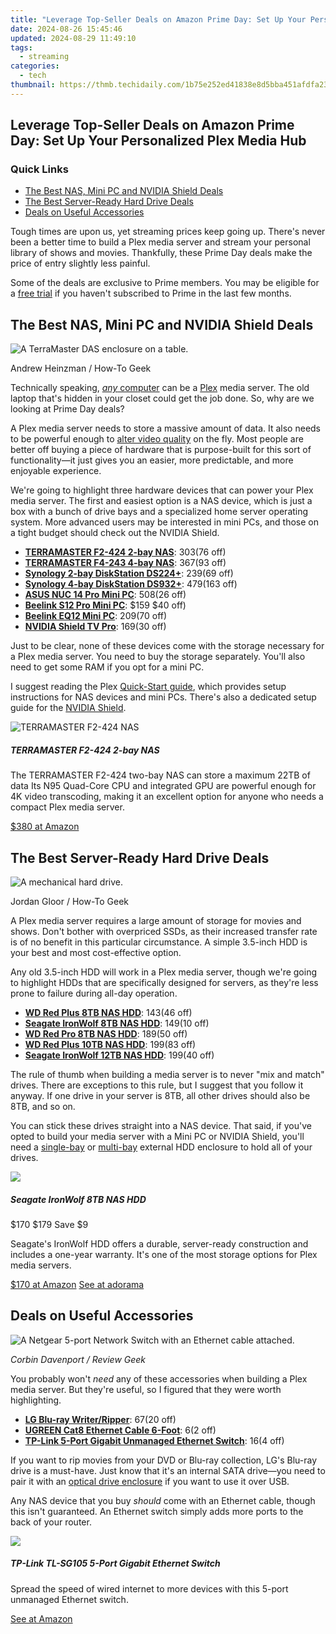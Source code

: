 ```yaml
---
title: "Leverage Top-Seller Deals on Amazon Prime Day: Set Up Your Personalized Plex Media Hub"
date: 2024-08-26 15:45:46
updated: 2024-08-29 11:49:10
tags:
  - streaming
categories:
  - tech
thumbnail: https://thmb.techidaily.com/1b75e252ed41838e8d5bba451afdfa23d376fd0390a7d35b413d9e3199913287.jpg
---
```


## Leverage Top-Seller Deals on Amazon Prime Day: Set Up Your Personalized Plex Media Hub

### Quick Links

* [The Best NAS, Mini PC and NVIDIA Shield Deals](https://video-screen-grab.techidaily.com/new-maximize-your-online-interactions-with-these-5-devices-for-2024/)
* [The Best Server-Ready Hard Drive Deals](https://snapchat-videos.techidaily.com/adding-the-latest-social-media-snapchat-to-mac-for-2024/)
* [Deals on Useful Accessories](https://extra-hints.techidaily.com/a-critical-look-at-ustream-with-similar-sites-for-2024/)

 Tough times are upon us, yet streaming prices keep going up. There's never been a better time to build a Plex media server and stream your personal library of shows and movies. Thankfully, these Prime Day deals make the price of entry slightly less painful.

 Some of the deals are exclusive to Prime members. You may be eligible for a [free trial](https://www.amazon.com/gp/help/customer/display.html?nodeId=G6RZ3AA6NQMCKYEM) if you haven't subscribed to Prime in the last few months.

##  The Best NAS, Mini PC and NVIDIA Shield Deals

![A TerraMaster DAS enclosure on a table.](https://static1.howtogeekimages.com/wordpress/wp-content/uploads/2024/06/26.jpg) 

Andrew Heinzman / How-To Geek

 Technically speaking, [_any_ computer](https://twitter-videos.techidaily.com/new-in-2024-the-complete-guide-to-tweeting-visual-content-in-form-of-customized-gifs/) can be a [Plex](https://network-issues.techidaily.com/instantly-eradicate-playback-problems/) media server. The old laptop that's hidden in your closet could get the job done. So, why are we looking at Prime Day deals?

 A Plex media server needs to store a massive amount of data. It also needs to be powerful enough to [alter video quality](https://facebook-video-share.techidaily.com/updated-the-essential-guide-to-verifying-your-youtube-profile/) on the fly. Most people are better off buying a piece of hardware that is purpose-built for this sort of functionality—it just gives you an easier, more predictable, and more enjoyable experience.

 We're going to highlight three hardware devices that can power your Plex media server. The first and easiest option is a NAS device, which is just a box with a bunch of drive bays and a specialized home server operating system. More advanced users may be interested in mini PCs, and those on a tight budget should check out the NVIDIA Shield.

* **[TERRAMASTER F2-424 2-bay NAS](https://www.amazon.com/dp/B0CXPBM2DF?tag=htgprimedaysite-20)**: $303 ($76 off)
* **[TERRAMASTER F4-243 4-bay NAS](https://www.amazon.com/dp/B09VLFYWFY?tag=htgprimedaysite-20)**: $367 ($93 off)
* **[Synology 2-bay DiskStation DS224+](https://shop-links.co/link/?exclusive=1&publisher_slug=itechdaily19598&url=https%3A%2F%2Fclick.linksynergy.com%2Fdeeplink%3Fid%3D2QzUaswX1as%26mid%3D44583%26murl%3Dhttps%253A%252F%252Fwww.newegg.com%252Fsynology-ds124%252Fp%252FN82E16822108840%26u1%3Dhtg2baydiskstationdeal)**: $239 ($69 off)
* **[Synology 4-bay DiskStation DS932+](https://shop-links.co/link/?exclusive=1&publisher_slug=itechdaily19598&url=https%3A%2F%2Fclick.linksynergy.com%2Fdeeplink%3Fid%3D2QzUaswX1as%26mid%3D44583%26murl%3Dhttps%253A%252F%252Fwww.newegg.com%252Fsynology-ds923%252Fp%252F0YH-0064-00009%26u1%3Dhtg4baydiskstationdeal)**: $479 ($163 off)
* **[ASUS NUC 14 Pro Mini PC](https://shop-links.co/link/?exclusive=1&publisher_slug=itechdaily19598&url=https%3A%2F%2Fclick.linksynergy.com%2Fdeeplink%3Fid%3D2QzUaswX1as%26mid%3D44583%26murl%3Dhttps%253A%252F%252Fwww.newegg.com%252Fasus-rnuc14rvku50000ui-nuc-14-pro%252Fp%252FN82E16856110265%26u1%3Dhtgasusnucdeal)**: $508 ($26 off)
* **[Beelink S12 Pro Mini PC](https://amazon.com/dp/B0BVLS7ZHP?tag=htgprimedaysite-20)**: $159 $40 off)
* **[Beelink EQ12 Mini PC](https://amazon.com/dp/B0CYP89CDR?tag=htgprimedaysite-20)**: $209 ($70 off)
* **[NVIDIA Shield TV Pro](https://amazon.com/dp/B07YP9FBMM?tag=htgprimedaysite-20)**: $169 ($30 off)

 Just to be clear, none of these devices come with the storage necessary for a Plex media server. You need to buy the storage separately. You'll also need to get some RAM if you opt for a mini PC.

 I suggest reading the Plex [Quick-Start guide](https://support.plex.tv/articles/200264746-quick-start-step-by-step-guides/), which provides setup instructions for NAS devices and mini PCs. There's also a dedicated setup guide for the [NVIDIA Shield](https://support.plex.tv/articles/221099988-setting-up-and-managing-plex-media-server-on-nvidia-shield/).

![TERRAMASTER F2-424 NAS](https://static1.howtogeekimages.com/wordpress/wp-content/uploads/2024/07/51yvsnas6tl-_ac_sl1500_.jpg) 

#####  TERRAMASTER F2-424 2-bay NAS

The TERRAMASTER F2-424 two-bay NAS can store a maximum 22TB of data Its N95 Quad-Core CPU and integrated GPU are powerful enough for 4K video transcoding, making it an excellent option for anyone who needs a compact Plex media server.

[$380 at Amazon](https://amazon.com/dp/B0CXPBM2DF?tag=htgprimedaysite-20) 

##  The Best Server-Ready Hard Drive Deals

![A mechanical hard drive.](https://static1.howtogeekimages.com/wordpress/wp-content/uploads/2023/09/52974816639_7b4544fc8a_o.jpg) 

Jordan Gloor / How-To Geek  
  
 A Plex media server requires a large amount of storage for movies and shows. Don't bother with overpriced SSDs, as their increased transfer rate is of no benefit in this particular circumstance. A simple 3.5-inch HDD is your best and most cost-effective option.

 Any old 3.5-inch HDD will work in a Plex media server, though we're going to highlight HDDs that are specifically designed for servers, as they're less prone to failure during all-day operation.

* **[WD Red Plus 8TB NAS HDD](https://amazon.com/dp/B0CMQ6SK7W?tag=htgprimedaysite-20)**: $143 ($46 off)
* **[Seagate IronWolf 8TB NAS HDD](https://amazon.com/dp/B084ZV4DXB?tag=htgprimedaysite-20)**: $149 ($10 off)
* **[WD Red Pro 8TB NAS HDD](https://amazon.com/dp/B0D1V2K4LJ?tag=htgprimedaysite-20)**: $189 ($50 off)
* **[WD Red Plus 10TB NAS HDD](https://amazon.com/dp/B08TZPS4QQ?tag=htgprimedaysite-20)**: $199 ($83 off)
* **[Seagate IronWolf 12TB NAS HDD](https://amazon.com/dp/B084ZTSMWF?tag=htgprimedaysite-20)**: $199 ($40 off)

 The rule of thumb when building a media server is to never "mix and match" drives. There are exceptions to this rule, but I suggest that you follow it anyway. If one drive in your server is 8TB, all other drives should also be 8TB, and so on.

 You can stick these drives straight into a NAS device. That said, if you've opted to build your media server with a Mini PC or NVIDIA Shield, you'll need a [single-bay](https://amazon.com/dp/B00LS5NFQ2?tag=htgprimedaysite-20) or [multi-bay](https://amazon.com/dp/B06ZY6DK8N?tag=htgprimedaysite-20) external HDD enclosure to hold all of your drives.

![](https://static1.howtogeekimages.com/wordpress/wp-content/uploads/2023/06/41r29akgr7l-_sl500_-1.jpg) 

#####  Seagate IronWolf 8TB NAS HDD

$170 $179 Save $9 

Seagate's IronWolf HDD offers a durable, server-ready construction and includes a one-year warranty. It's one of the most storage options for Plex media servers.

[$170 at Amazon](https://amazon.com/dp/B084ZV4DXB?tag=htgprimedaysite-20) [See at adorama](https://www.adorama.com/set8000vn004.html) 

##  Deals on Useful Accessories

![A Netgear 5-port Network Switch with an Ethernet cable attached.](https://static1.howtogeekimages.com/wordpress/wp-content/uploads/2023/07/c17243d1.png) 

_Corbin Davenport / Review Geek_

 You probably won't _need_ any of these accessories when building a Plex media server. But they're useful, so I figured that they were worth highlighting.

* **[LG Blu-ray Writer/Ripper](https://amazon.com/dp/B00E7B08MS?tag=htgprimedaysite-20)**: $67 ($20 off)
* **[UGREEN Cat8 Ethernet Cable 6-Foot](https://amazon.com/dp/B0875VL1CJ?tag=htgprimedaysite-20)**: $6 ($2 off)
* **[TP-Link 5-Port Gigabit Unmanaged Ethernet Switch](https://amazon.com/dp/B00A128S24?tag=htgprimedaysite-20)**: $16 ($4 off)

 If you want to rip movies from your DVD or Blu-ray collection, LG's Blu-ray drive is a must-have. Just know that it's an internal SATA drive—you need to pair it with an [optical drive enclosure](https://amazon.com/dp/B06XRCCV44?tag=htgprimedaysite-20sure/dp/B06XRCCV44/) if you want to use it over USB.

 Any NAS device that you buy _should_ come with an Ethernet cable, though this isn't guaranteed. An Ethernet switch simply adds more ports to the back of your router.

![](https://static1.howtogeekimages.com/wordpress/wp-content/uploads/2023/06/tp-link-switch-thumbnail.jpg) 

#####  TP-Link TL-SG105 5-Port Gigabit Ethernet Switch

Spread the speed of wired internet to more devices with this 5-port unmanaged Ethernet switch.

[See at Amazon](https://amazon.com/dp/B00A128S24?tag=htgprimedaysite-20)

<ins class="adsbygoogle"
     style="display:block"
     data-ad-format="autorelaxed"
     data-ad-client="ca-pub-7571918770474297"
     data-ad-slot="1223367746"></ins>



<ins class="adsbygoogle"
     style="display:block"
     data-ad-client="ca-pub-7571918770474297"
     data-ad-slot="8358498916"
     data-ad-format="auto"
     data-full-width-responsive="true"></ins>
